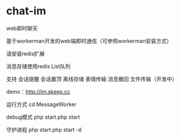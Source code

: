 # chat-im
web即时聊天

基于workerman开发的web端即时通信（可参照workerman安装方式）

请安装redis扩展

消息存储使用redis List队列

支持
会话提醒
会话置顶
离线存储
表情传输
消息撤回
文件传输（开发中）

demo：http://im.skeep.cc


运行方式
cd MessageWorker

debug模式
php start.php start 

守护进程
php start.php start -d

